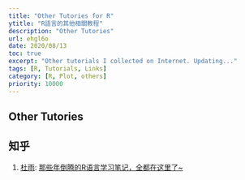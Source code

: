 ```yaml
---
title: "Other Tutories for R"
ytitle: "R語言的其他相關教程"
description: "Other Tutories"
url: ehgl6o
date: 2020/08/13
toc: true
excerpt: "Other tutorials I collected on Internet. Updating..."
tags: [R, Tutorials, Links]
category: [R, Plot, others]
priority: 10000
---
```


## Other Tutories


## 知乎

1. [杜雨](https://www.zhihu.com/people/raindu): [那些年倒腾的R语言学习笔记，全都在这里了~](https://zhuanlan.zhihu.com/p/28131878)
